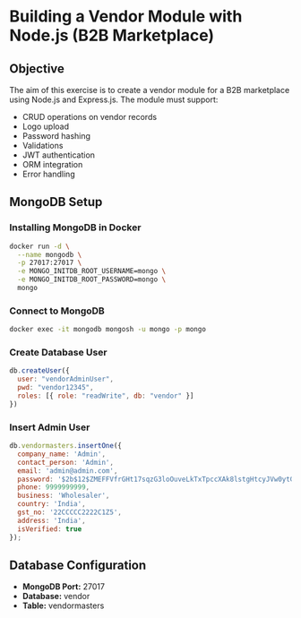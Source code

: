 # Building a Vendor Module with Node.js (B2B Marketplace)

## Objective

The aim of this exercise is to create a vendor module for a B2B marketplace using Node.js and Express.js. The module must support:

- CRUD operations on vendor records
- Logo upload
- Password hashing
- Validations
- JWT authentication
- ORM integration
- Error handling

## MongoDB Setup

### Installing MongoDB in Docker

```bash
docker run -d \
  --name mongodb \
  -p 27017:27017 \
  -e MONGO_INITDB_ROOT_USERNAME=mongo \
  -e MONGO_INITDB_ROOT_PASSWORD=mongo \
  mongo
```

### Connect to MongoDB

```bash
docker exec -it mongodb mongosh -u mongo -p mongo
```

### Create Database User

```javascript
db.createUser({
  user: "vendorAdminUser",
  pwd: "vendor12345",
  roles: [{ role: "readWrite", db: "vendor" }]
})
```

### Insert Admin User

```javascript
db.vendormasters.insertOne({
  company_name: 'Admin',
  contact_person: 'Admin',
  email: 'admin@admin.com',
  password: '$2b$12$ZMEFFVfrGHt17sqzG3loOuveLkTxTpccXAk8lstgHtcyJVw0ytGM2',
  phone: 9999999999,
  business: 'Wholesaler',
  country: 'India',
  gst_no: '22CCCCC2222C1Z5',
  address: 'India',
  isVerified: true
});
```

## Database Configuration

- **MongoDB Port:** 27017
- **Database:** vendor
- **Table:** vendormasters